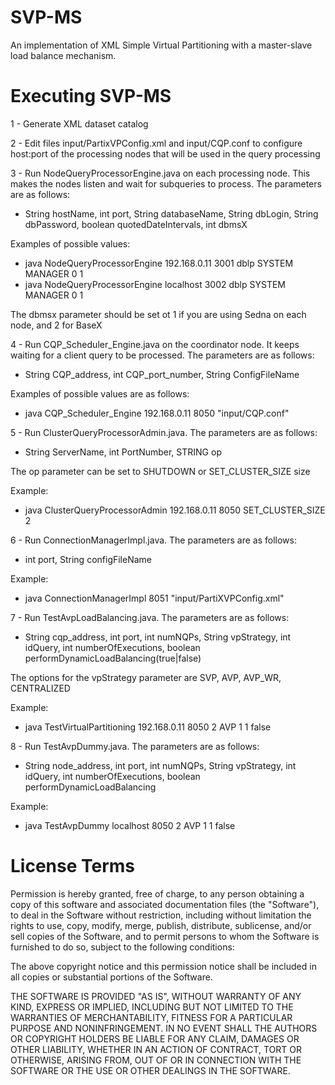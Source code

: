 # SVP-MS

An implementation of XML Simple Virtual Partitioning with a master-slave load balance mechanism. 

# Executing SVP-MS

1 - Generate XML dataset catalog

2 - Edit files input/PartixVPConfig.xml and input/CQP.conf to configure host:port of the processing nodes that will be used in the query processing

3 - Run NodeQueryProcessorEngine.java on each processing node. This makes the nodes listen and wait for subqueries to process. The parameters are as follows:

- String hostName, int port, String databaseName, String dbLogin, String dbPassword, boolean quotedDateIntervals, int dbmsX

Examples of possible values:

- java NodeQueryProcessorEngine 192.168.0.11 3001 dblp SYSTEM MANAGER 0 1
- java NodeQueryProcessorEngine localhost 3002 dblp SYSTEM MANAGER 0 1

The dbmsx parameter should be set ot 1 if you are using Sedna on each node, and 2 for BaseX

4 - Run CQP_Scheduler_Engine.java on the coordinator node. It keeps waiting for a client query to be processed. The parameters are as follows:

- String CQP_address, int CQP_port_number, String ConfigFileName

Examples of possible values are as follows:

- java CQP_Scheduler_Engine 192.168.0.11 8050 "input/CQP.conf"

5 - Run ClusterQueryProcessorAdmin.java. The parameters are as follows:

- String ServerName, int PortNumber, STRING op

The op parameter can be set to SHUTDOWN or SET_CLUSTER_SIZE size

Example:

- java ClusterQueryProcessorAdmin 192.168.0.11 8050 SET_CLUSTER_SIZE 2

6 - Run ConnectionManagerImpl.java. The parameters are as follows:

- int port, String configFileName

Example:

- java ConnectionManagerImpl 8051 "input/PartiXVPConfig.xml"

7 - Run TestAvpLoadBalancing.java. The parameters are as follows:

- String cqp_address, int port, int numNQPs, String vpStrategy, int idQuery, int numberOfExecutions, boolean performDynamicLoadBalancing(true|false)

The options for the vpStrategy parameter are SVP, AVP, AVP_WR, CENTRALIZED

Example: 

- java TestVirtualPartitioning 192.168.0.11 8050 2 AVP 1 1 false

8 - Run TestAvpDummy.java. The parameters are as follows:

- String node_address, int port, int numNQPs, String vpStrategy, int idQuery, int numberOfExecutions, boolean performDynamicLoadBalancing

Example:

- java TestAvpDummy localhost 8050 2 AVP 1 1 false

# License Terms

Permission is hereby granted, free of charge, to any person obtaining a copy of this software and associated documentation files (the "Software"), to deal in the Software without restriction, including without limitation the rights to use, copy, modify, merge, publish, distribute, sublicense, and/or sell copies of the Software, and to permit persons to whom the Software is furnished to do so, subject to the following conditions:

The above copyright notice and this permission notice shall be included in all copies or substantial portions of the Software.

THE SOFTWARE IS PROVIDED "AS IS", WITHOUT WARRANTY OF ANY KIND, EXPRESS OR IMPLIED, INCLUDING BUT NOT LIMITED TO THE WARRANTIES OF MERCHANTABILITY, FITNESS FOR A PARTICULAR PURPOSE AND NONINFRINGEMENT. IN NO EVENT SHALL THE AUTHORS OR COPYRIGHT HOLDERS BE LIABLE FOR ANY CLAIM, DAMAGES OR OTHER LIABILITY, WHETHER IN AN ACTION OF CONTRACT, TORT OR OTHERWISE, ARISING FROM, OUT OF OR IN CONNECTION WITH THE SOFTWARE OR THE USE OR OTHER DEALINGS IN THE SOFTWARE.
